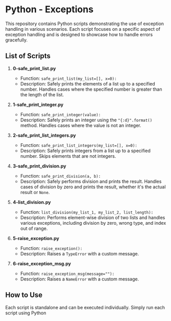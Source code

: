 # Python - Exceptions

This repository contains Python scripts demonstrating the use of exception handling in various scenarios. Each script focuses on a specific aspect of exception handling and is designed to showcase how to handle errors gracefully.

## List of Scripts

1. **0-safe_print_list.py**
   - Function: `safe_print_list(my_list=[], x=0):`
   - Description: Safely prints the elements of a list up to a specified number. Handles cases where the specified number is greater than the length of the list.

2. **1-safe_print_integer.py**
   - Function: `safe_print_integer(value):`
   - Description: Safely prints an integer using the `"{:d}".format()` method. Handles cases where the value is not an integer.

3. **2-safe_print_list_integers.py**
   - Function: `safe_print_list_integers(my_list=[], x=0):`
   - Description: Safely prints integers from a list up to a specified number. Skips elements that are not integers.

4. **3-safe_print_division.py**
   - Function: `safe_print_division(a, b):`
   - Description: Safely performs division and prints the result. Handles cases of division by zero and prints the result, whether it's the actual result or `None`.

5. **4-list_division.py**
   - Function: `list_division(my_list_1, my_list_2, list_length):`
   - Description: Performs element-wise division of two lists and handles various exceptions, including division by zero, wrong type, and index out of range.

6. **5-raise_exception.py**
   - Function: `raise_exception():`
   - Description: Raises a `TypeError` with a custom message.

7. **6-raise_exception_msg.py**
   - Function: `raise_exception_msg(message=""):`
   - Description: Raises a `NameError` with a custom message.

## How to Use

Each script is standalone and can be executed individually. Simply run each script using Python
